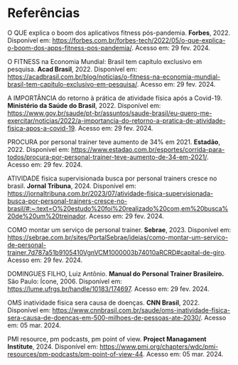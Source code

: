 # Referências

O QUE explica o boom dos aplicativos fitness pós-pandemia. **Forbes**, 2022. Disponível em: https://forbes.com.br/forbes-tech/2022/05/o-que-explica-o-boom-dos-apps-fitness-pos-pandemia/. Acesso em: 29 fev. 2024.

O FITNESS na Economia Mundial: Brasil tem capítulo exclusivo em pesquisa. **Acad Brasil**, 2022. Disponível em: https://acadbrasil.com.br/blog/noticias/o-fitness-na-economia-mundial-brasil-tem-capitulo-exclusivo-em-pesquisa/. Acesso em: 29 fev. 2024.

A IMPORTÂNCIA do retorno à prática de atividade física após a Covid-19. **Ministério da Saúde do Brasil**, 2022. Disponível em: https://www.gov.br/saude/pt-br/assuntos/saude-brasil/eu-quero-me-exercitar/noticias/2022/a-importancia-do-retorno-a-pratica-de-atividade-fisica-apos-a-covid-19. Acesso em: 29 fev. 2024.

PROCURA por personal trainer teve aumento de 34% em 2021. **Estadão**, 2022. Disponível em: https://www.estadao.com.br/esportes/corrida-para-todos/procura-por-personal-trainer-teve-aumento-de-34-em-2021/. Acesso em: 29 fev. 2024.

ATIVIDADE fisica supervisionada busca por personal trainers cresce no brasil. **Jornal Tribuna**, 2024. Disponível em: https://jornaltribuna.com.br/2023/07/atividade-fisica-supervisionada-busca-por-personal-trainers-cresce-no-brasil/#:~:text=O%20estudo%20foi%20realizado%20com,em%20busca%20de%20um%20treinador. Acesso em: 29 fev. 2024.

COMO montar um serviço de personal trainer. **Sebrae**, 2023. Disponível em: https://sebrae.com.br/sites/PortalSebrae/ideias/como-montar-um-servico-de-personal-trainer,7d787a51b9105410VgnVCM1000003b74010aRCRD#capital-de-giro. Acesso em: 29 fev. 2024.

DOMINGUES FILHO, Luiz Antônio. **Manual do Personal Trainer Brasileiro.** São Paulo: Ícone, 2006. Disponível em: https://lume.ufrgs.br/handle/10183/174697. Acesso em: 29 fev. 2024.

OMS inatividade física sera causa de doenças. **CNN Brasil**, 2022. Disponível em: https://www.cnnbrasil.com.br/saude/oms-inatividade-fisica-sera-causa-de-doencas-em-500-milhoes-de-pessoas-ate-2030/. Acesso em: 05 mar. 2024.

PMI resource, pm podcasts, pm point of view. **Project Managament Institute**, 2024. Disponível em: https://www.pmi.org/chapters/wdc/pmi-resources/pm-podcasts/pm-point-of-view-44. Acesso em: 05 mar. 2024.



